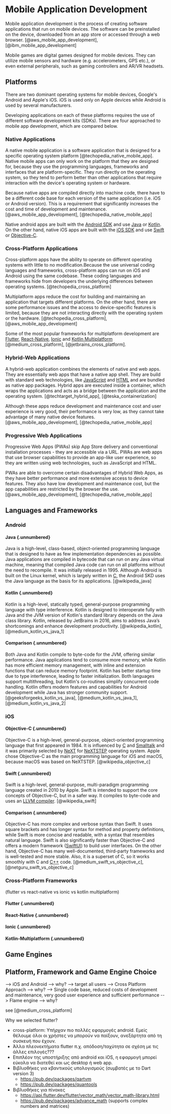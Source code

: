 # Mobile Application Development
Mobile application development is the process of creating software applications that run on mobile devices. The software can be preinstalled on the device, downloaded from an app store or accessed through a web browser. [@aws_mobile_app_development], [@ibm_mobile_app_development]

Mobile games are digital games designed for mobile devices. They can utilize mobile sensors and hardware (e.g. accelerometers, GPS etc.), or even external peripherals, such as gaming controllers and AR/VR headsets.

## Platforms
There are two dominant operating systems for mobile devices, Google's Android and Apple's iOS. iOS is used only on Apple devices while Android is used by several manufacturers.

Developing applications on each of these platforms requires the use of different software development kits (SDKs). There are four approached to mobile app development, which are compared below.

### Native Applications
A native mobile application is a software application that is designed for a specific operating system platform [@techopedia_native_mobile_app]. Native mobile apps can only work on the platform that they are designed for, because they use the programming languages, frameworks and interfaces that are platform-specific. They run directly on the operating system, so they tend to perform better than other applications that require interaction with the device's operating system or hardware.

Because native apps are compiled directly into machine code, there have to be a different code base for each version of the same application (i.e. iOS or Android version). This is a requirement that significantly increases the cost and time of development and maintenance.  [@aws_mobile_app_development], [@techopedia_native_mobile_app]

Native android apps are built with the [Android SDK](https://developer.android.com/studio) and use [Java](https://dev.java/learn/getting-started/) or [Kotlin](https://kotlinlang.org/docs/getting-started.html). On the other hand, native iOS apps are built with the [iOS SDK](https://developer.apple.com/develop/) and use [Swift](https://developer.apple.com/swift/) or [Objective-C](https://developer.apple.com/library/archive/documentation/Cocoa/Conceptual/ProgrammingWithObjectiveC/Introduction/Introduction.html).

### Cross-Platform Applications
Cross-platform apps have the ability to operate on different operating systems with little to no modification.Because the use universal coding languages and frameworks, cross-platform apps can run on iOS and Android using the same codebase. These coding languages and frameworks hide from developers the underlying differences between operating systems. [@techopedia_cross_platform]

Multiplatform apps reduce the cost for building and maintaining an application that targets different platforms. On the other hand, there are some performance issues and the access to device-specific features is limited, because they are not interacting directly with the operating system or the hardware. [@techopedia_cross_platform], [@aws_mobile_app_development]

Some of the most popular frameworks for multiplatform development are [Flutter](https://docs.flutter.dev/), [React-Native](https://reactnative.dev/), [Ionic](https://ionicframework.com/docs) and [Kotlin Multiplatform](https://kotlinlang.org/docs/multiplatform.html) [@medium_cross_platform], [@jetbrains_cross_platform].

### Hybrid-Web Applications
A hybrid-web application combines the elements of native and web apps. They are essentially web apps that have a native app shell. They are build with standard web technologies, like [JavaScript](https://developer.mozilla.org/en-US/docs/Web/JavaScript) and [HTML](https://developer.mozilla.org/en-US/docs/Web/HTML) and are bundled as native app packages. Hybrid apps are executed inside a container, which wraps the applications and acts as a bridge between the application and the operating system. [@techtarget_hybrid_app], [@teska_containerization]

Although these apps reduce development and maintenance cost and user experience is very good, their performance is very low, as they cannot take advantage of many native device features. [@aws_mobile_app_development], [@techopedia_native_mobile_app]

### Progressive Web Applications
Progressive Web Apps (PWAs) skip App Store delivery and conventional installation processes - they are accessible via a URL. PWAs are web apps that use browser capabilities to provide an app-like user experience, so they are written using web technologies, such as JavaScript and HTML.

PWAs are able to overcome certain disadvantages of Hybrid Web Apps, as they have better performance and more extensive access to device features. They also have low development and maintenance cost, but the app capabilities are restricted by the browser the use. [@aws_mobile_app_development], [@techopedia_native_mobile_app]

## Languages and Frameworks

### Android

#### Java {.unnumbered}
Java is a high-level, class-based, object-oriented programming language that is designed to have as few implementation dependencies as possible. Java applications are compiled in bytecode that can run on any Java virtual machine, meaning that compiled Java code can run on all platforms without the need to recompile. It was initially released in 1995. Although Android is built on the Linux kernel, which is largely written in [C](https://en.wikipedia.org/wiki/C_(programming_language)), the Android SKD uses the Java language as the basis for its applications. [@wikipedia_java]

#### Kotlin {.unnumbered}
Kotlin is a high-level, statically typed, general-purpose programming language with type interference. Kotlin is designed to interoperate fully with Java and the JVM version of Kotlin's standard library depends on the Java class library. Kotlin, released by JetBrains in 2016, aims to address Java’s shortcomings and enhance development productivity. [@wikipedia_kotlin], [@medium_kotlin_vs_java_1]

#### Comparison {.unnumbered}
Both Java and Kotlin compile to byte-code for the JVM, offering similar performance. Java applications tend to consume more memory, while Kotlin has more efficient memory management, with inline and extension functions that can reduce memory footprint. Kotlin has better startup time due to type interference, leading to faster initialization. Both languages support multithreading, but Kotlin's co-routines simplify concurrent code handling. Kotlin offers modern features and capabilities for Android development while Java has stronger community support. [@geeksforgeeks_kotlin_vs_java], [@medium_kotlin_vs_java_1], [@medium_kotlin_vs_java_2]

### iOS

#### Objective-C {.unnumbered}
Objective-C is a high-level, general-purpose, object-oriented programming language that first appeared in 1984. It is influenced by [C](https://en.wikipedia.org/wiki/C_(programming_language)) and [Smalltalk](https://en.wikipedia.org/wiki/Smalltalk) and it was primarily selected by [NeXT](https://en.wikipedia.org/wiki/NeXT) for [NeXTSTEP](https://en.wikipedia.org/wiki/NeXTSTEP) operating system. Apple chose Objective-C as the main programming language for iOS and macOS, because macOS was based on NeXTSTEP. [@wikipedia_objective_c]

#### Swift {.unnumbered}
Swift is a high-level, general-purpose, multi-paradigm programming language created in 2010 by Apple. Swift is intended to support the core concepts of Objective-C, but in a safer way. It compiles to byte-code and uses an [LLVM compiler](https://en.wikipedia.org/wiki/LLVM). [@wikipedia_swift]

#### Comparison {.unnumbered}
Objective-C has more complex and verbose syntax than Swift. It uses square brackets and has longer syntax for method and property definitions, while Swift is more concise and readable, with a syntax that resembles natural language. Swift is also significantly faster than Objective-C and offers a modern framework ([SwiftUI](https://developer.apple.com/xcode/swiftui/)) to build user interfaces. On the other hand, Objective-C has many well-documented, third-party frameworks and is well-tested and more stable. Also, it is a superset of C, so it works smoothly with C and [C++](https://en.wikipedia.org/wiki/C%2B%2B) code. [@medium_swift_vs_objective_c], [@netguru_swift_vs_objective_c]

### Cross-Platform Frameworks
(flutter vs react-native vs ionic vs kotlin multiplatform)

#### Flutter {.unnumbered}

#### React-Native {.unnumbered}

#### Ionic {.unnumbered}

#### Kotlin-Multiplatform {.unnumbered}








## Game Engines





## Platform, Framework and Game Engine Choice
--> iOS and Android --> why? --> target all users
--> Cross Platform Approach --> why? --> Single code base, reduced costs of development and maintenance, very good user experience and sufficient performance
--> Flame engine --> why?

see [@medium_cross_platform]

Why we selected flutter?
- cross-platform: Υπήρχαν πιο πολλές εφαρμογές android. Εμείς θέλουμε όλοι οι χρήστες να μπορούν να παίξουν, ανεξάρτητα από τη συσκευή που έχουν.
- Άλλα πλεονεκτήματα flutter π.χ. απόδοση/ταχύτητα σε σχέση με τις άλλες επιλογές???
- Επιπλέον της υποστήριξης από android και iOS, η εφαρμογή μπορεί εύκολα να διατεθεί και ως desktop ή web app.
- Βιβλιοθήκες για κβαντικούς υπολογισμούς (συμβατές με το Dart version 3)
    * https://pub.dev/packages/qartvm
    * https://pub.dev/packages/quantools
- Βιβλιοθήκες για πίνακες
    * https://api.flutter.dev/flutter/vector_math/vector_math-library.html
    * https://pub.dev/packages/advance_math (supports complex numbers and matrices)
